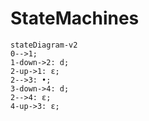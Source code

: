 # StateMachines

```mermaid
stateDiagram-v2
0-->1;
1-down->2: d;
2-up->1: ε;
2-->3: •;
3-down->4: d;
2-->4: ε;
4-up->3: ε;
```
